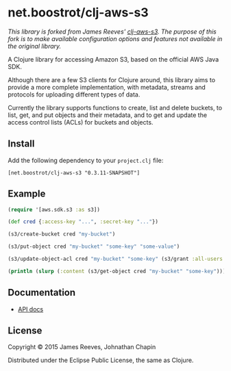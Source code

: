 # net.boostrot/clj-aws-s3

*This library is forked from James Reeves'
[clj-aws-s3](http://github.com/weavejester/clj-aws-s3). The purpose of this
fork is to make available configuration options and features not available
in the original library.*

A Clojure library for accessing Amazon S3, based on the official AWS
Java SDK.

Although there are a few S3 clients for Clojure around, this library
aims to provide a more complete implementation, with metadata, streams
and protocols for uploading different types of data.

Currently the library supports functions to create, list and delete
buckets, to list, get, and put objects and their metadata, and to get
and update the access control lists (ACLs) for buckets and objects.

## Install

Add the following dependency to your `project.clj` file:

    [net.boostrot/clj-aws-s3 "0.3.11-SNAPSHOT"]

## Example

```clojure
(require '[aws.sdk.s3 :as s3])

(def cred {:access-key "...", :secret-key "..."})

(s3/create-bucket cred "my-bucket")

(s3/put-object cred "my-bucket" "some-key" "some-value")

(s3/update-object-acl cred "my-bucket" "some-key" (s3/grant :all-users :read))

(println (slurp (:content (s3/get-object cred "my-bucket" "some-key"))))
```

## Documentation

* [API docs](http://johnchapin.github.com/clj-aws-s3/)

## License

Copyright © 2015 James Reeves, Johnathan Chapin

Distributed under the Eclipse Public License, the same as Clojure.
